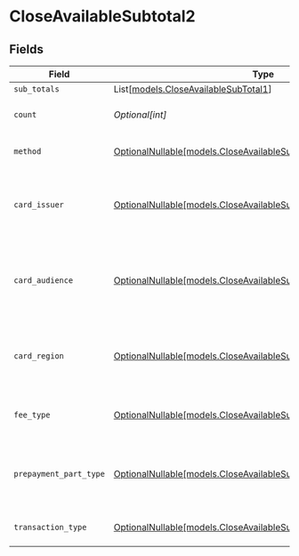 # CloseAvailableSubtotal2


## Fields

| Field                                                                                                                        | Type                                                                                                                         | Required                                                                                                                     | Description                                                                                                                  | Example                                                                                                                      |
| ---------------------------------------------------------------------------------------------------------------------------- | ---------------------------------------------------------------------------------------------------------------------------- | ---------------------------------------------------------------------------------------------------------------------------- | ---------------------------------------------------------------------------------------------------------------------------- | ---------------------------------------------------------------------------------------------------------------------------- |
| `sub_totals`                                                                                                                 | List[[models.CloseAvailableSubTotal1](../models/closeavailablesubtotal1.md)]                                                 | :heavy_minus_sign:                                                                                                           | N/A                                                                                                                          |                                                                                                                              |
| `count`                                                                                                                      | *Optional[int]*                                                                                                              | :heavy_minus_sign:                                                                                                           | Number of transactions of this type                                                                                          | 50                                                                                                                           |
| `method`                                                                                                                     | [OptionalNullable[models.CloseAvailableSubtotalMethod2]](../models/closeavailablesubtotalmethod2.md)                         | :heavy_minus_sign:                                                                                                           | Payment type of the transactions                                                                                             | creditcard                                                                                                                   |
| `card_issuer`                                                                                                                | [OptionalNullable[models.CloseAvailableSubtotalCardIssuer2]](../models/closeavailablesubtotalcardissuer2.md)                 | :heavy_minus_sign:                                                                                                           | In case of payments transactions with card, the card issuer will be available                                                | amex                                                                                                                         |
| `card_audience`                                                                                                              | [OptionalNullable[models.CloseAvailableSubtotalCardAudience2]](../models/closeavailablesubtotalcardaudience2.md)             | :heavy_minus_sign:                                                                                                           | In case of payments trnsactions with card, the card audience will be available.                                              | other                                                                                                                        |
| `card_region`                                                                                                                | [OptionalNullable[models.CloseAvailableSubtotalCardRegion2]](../models/closeavailablesubtotalcardregion2.md)                 | :heavy_minus_sign:                                                                                                           | In case of payments transactions with card, the card region will be available.                                               | domestic                                                                                                                     |
| `fee_type`                                                                                                                   | [OptionalNullable[models.CloseAvailableSubtotalFeeType2]](../models/closeavailablesubtotalfeetype2.md)                       | :heavy_minus_sign:                                                                                                           | Present when the transaction represents a fee.                                                                               | payment-fee                                                                                                                  |
| `prepayment_part_type`                                                                                                       | [OptionalNullable[models.CloseAvailableSubtotalPrepaymentPartType2]](../models/closeavailablesubtotalprepaymentparttype2.md) | :heavy_minus_sign:                                                                                                           | Prepayment part: fee itself, reimbursement, discount, VAT or rounding compensation.                                          | fee                                                                                                                          |
| `transaction_type`                                                                                                           | [OptionalNullable[models.CloseAvailableSubtotalTransactionType2]](../models/closeavailablesubtotaltransactiontype2.md)       | :heavy_minus_sign:                                                                                                           | Represents the transaction type                                                                                              | payment                                                                                                                      |